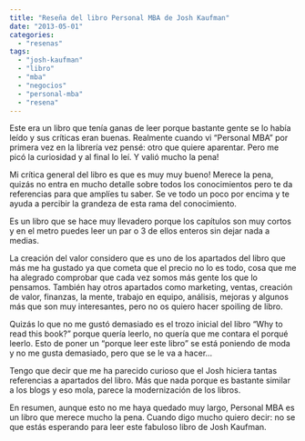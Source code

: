 ```yaml
---
title: "Reseña del libro Personal MBA de Josh Kaufman"
date: "2013-05-01"
categories: 
  - "resenas"
tags: 
  - "josh-kaufman"
  - "libro"
  - "mba"
  - "negocios"
  - "personal-mba"
  - "resena"
---
```


Este era un libro que tenía ganas de leer porque bastante gente se lo había leído y sus críticas eran buenas. Realmente cuando vi “Personal MBA” por primera vez en la librería vez pensé: otro que quiere aparentar. Pero me picó la curiosidad y al final lo leí. Y valió mucho la pena!

Mi crítica general del libro es que es muy muy bueno! Merece la pena, quizás no entra en mucho detalle sobre todos los conocimientos pero te da referencias para que amplíes tu saber. Se ve todo un poco por encima y te ayuda a percibir la grandeza de esta rama del conocimiento.

Es un libro que se hace muy llevadero porque los capítulos son muy cortos y en el metro puedes leer un par o 3 de ellos enteros sin dejar nada a medias.

La creación del valor considero que es uno de los apartados del libro que más me ha gustado ya que cometa que el precio no lo es todo, cosa que me ha alegrado comprobar que cada vez somos más gente los que lo pensamos. También hay otros apartados como marketing, ventas, creación de valor, finanzas, la mente, trabajo en equipo, análisis, mejoras y algunos más que son muy interesantes, pero no os quiero hacer spoiling de libro.

Quizás lo que no me gustó demasiado es el trozo inicial del libro “Why to read this book?” porque quería leerlo, no quería que me contara el porqué leerlo. Esto de poner un “porque leer este libro” se está poniendo de moda y no me gusta demasiado, pero que se le va a hacer...

Tengo que decir que me ha parecido curioso que el Josh hiciera tantas referencias a apartados del libro. Más que nada porque es bastante similar a los blogs y eso mola, parece la modernización de los libros.

En resumen, aunque esto no me haya quedado muy largo, Personal MBA es un libro que merece mucho la pena. Cuando digo mucho quiero decir: no se que estás esperando para leer este fabuloso libro de Josh Kaufman.
